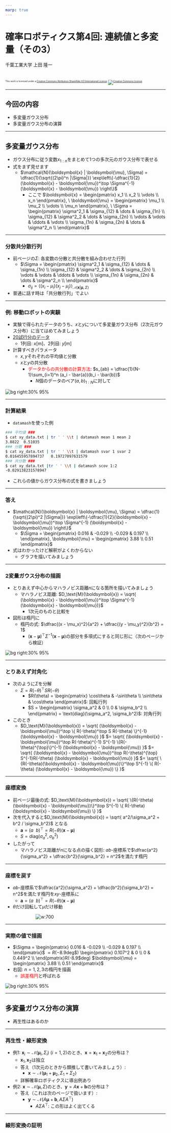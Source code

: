 ```yaml
---
marp: true
---
```


<!-- footer: 確率ロボティクス第4回（その3） -->

# 確率ロボティクス第4回: 連続値と多変量（その3）

千葉工業大学 上田 隆一

<br />

<p style="font-size:50%">
This work is licensed under a <a rel="license" href="http://creativecommons.org/licenses/by-sa/4.0/">Creative Commons Attribution-ShareAlike 4.0 International License</a>.
<a rel="license" href="http://creativecommons.org/licenses/by-sa/4.0/">
<img alt="Creative Commons License" style="border-width:0" src="https://i.creativecommons.org/l/by-sa/4.0/88x31.png" /></a>
</p>

---

<!-- paginate: true -->

## 今回の内容

- 多変量ガウス分布
- 多変量ガウス分布の演算

---

## 多変量ガウス分布

- ガウス分布に従う変数$x_{1:n}$をまとめて1つの多次元のガウス分布で表せる
- 式をまず見せます
	- $\mathcal{N}(\boldsymbol{x} | \boldsymbol{\mu}, \Sigma) = \dfrac{1}{\sqrt{(2\pi)^n |\Sigma|}}
	\exp\left\{-\dfrac{1}{2}(\boldsymbol{x} - \boldsymbol{\mu})^\top \Sigma^{-1} (\boldsymbol{x} - \boldsymbol{\mu}) \right\}$
        - ここで
	$\boldsymbol{x} = \begin{pmatrix}
		x_1 \\ x_2 \\ \vdots \\ x_n
		\end{pmatrix}, \ 
	\boldsymbol{\mu} = \begin{pmatrix}
		\mu_1 \\ \mu_2 \\ \vdots \\ \mu_n
		\end{pmatrix}, \ 
	\Sigma = \begin{pmatrix}
		\sigma^2_1 & \sigma_{12} & \dots & \sigma_{1n} \\
		\sigma_{12} & \sigma^2_2 & \dots & \sigma_{2n}  \\
		\vdots & \vdots & \ddots & \vdots \\
		\sigma_{1n} & \sigma_{2n} & \dots & \sigma^2_n  \\
	\end{pmatrix}$


---

### 分散共分散行列

- 前ページの$\Sigma$: 各変数の分散と共分散を組み合わせた行列
    - $\Sigma = \begin{pmatrix}
		\sigma^2_1 & \sigma_{12} & \dots & \sigma_{1n} \\
		\sigma_{12} & \sigma^2_2 & \dots & \sigma_{2n}  \\
		\vdots & \vdots & \ddots & \vdots \\
		\sigma_{1n} & \sigma_{2n} & \dots & \sigma^2_n  \\
	\end{pmatrix}$
         - $\sigma_{ij} = \big\langle (x_i - \mu_i )(x_j-\mu_j) \big\rangle_{\mathcal{N}(\boldsymbol{x} | \boldsymbol{\mu}, \Sigma)}$
- 普通に話す時は「共分散行列」でよい

---

### 例: 移動ロボットの実験

- 実験で得られたデータのうち、$x$と$y$について多変量ガウス分布（2次元ガウス分布）に当てはめてみましょう
- [20試行分のデータ](./misc/xy_data.txt)
    - 1列目: $x$[m]、2列目: $y$[m]
- 計算すべきパラメータ
    - $x, y$それぞれの平均値と分散
    - $x$と$y$の共分散
        - <span style="color:red">データからの共分散の計算方法</span>: $s_{ab} = \dfrac{1}{N-1}\sum_{i=1}^n (a_i - \bar{a})(b_i - \bar{b})$
	        - $N$個のデータのペア$(a,b)_{1:N}$に対して


![bg right:30% 95%](./figs/robot_final_pos_b.png)

---

### 計算結果

- `datamash`を使った例
```bash
### 平均値 ###
$ cat xy_data.txt | tr ' ' \\t | datamash mean 1 mean 2
3.8822	0.51035
### 分散 ###
$ cat xy_data.txt | tr ' ' \\t | datamash svar 1 svar 2
0.016455957894737	0.19727097631579
### 共分散 ###
$ cat xy_data.txt |tr ' ' \\t | datamash scov 1:2
-0.029138231578947
```
- これらの値からガウス分布の式を書きましょう

---

### 答え

- $\mathcal{N}(\boldsymbol{x} | \boldsymbol{\mu}, \Sigma) = \dfrac{1}{\sqrt{(2\pi)^2 |\Sigma|}}
\exp\left\{-\dfrac{1}{2}(\boldsymbol{x} - \boldsymbol{\mu})^\top \Sigma^{-1} (\boldsymbol{x} - \boldsymbol{\mu}) \right\}$
    - $\Sigma 
	= \begin{pmatrix} 
		0.016 & -0.029 \\
		-0.029 & 0.197 \\
	\end{pmatrix},
	\boldsymbol{\mu} 
	= \begin{pmatrix}
		3.88 \\
		0.51 
	\end{pmatrix}$
- 式はわかったけど解釈がよくわからない
    - グラフを描いてみましょう

---

### 2変量ガウス分布の描画

- とりあえず中心からマハラノビス距離$n$になる箇所を描いてみましょう
	- マハラノビス距離: $D_\text{M}(\boldsymbol{x}) = \sqrt{
	(\boldsymbol{x} - \boldsymbol{\mu})^\top \Sigma^{-1} (\boldsymbol{x} - \boldsymbol{\mu})}$
	    - 1次元のものと比較を 
- 図形は楕円に
    - 楕円の式: $\dfrac{(x - \mu_x)^2}{a^2} + \dfrac{(y - \mu_y)^2}{b^2} = 1$
	    - $(\boldsymbol{x} - \boldsymbol{\mu})^\top \Sigma^{-1} (\boldsymbol{x} - \boldsymbol{\mu})$の部分を多項式にすると同じ形に（次のページから検証）

![bg right:30% 95%](./figs/2d_gauss_draw_question.png)

---

### とりあえず対角化

- 次のように$\Sigma$を分解
    - $\Sigma = R(-\theta)^\top S R(-\theta)$
        - $R(\theta) = 
	\begin{pmatrix}
		\cos\theta & -\sin\theta \\
		\sin\theta & \cos\theta 
	\end{pmatrix}$: 回転行列
        - $S =
	\begin{pmatrix}
		\sigma_a^2 & 0 \\
		0 & \sigma_b^2  \\
	\end{pmatrix}
	= \text{diag}(\sigma_a^2, \sigma_b^2)$: 対角行列
- このとき
    - $D_\text{M}(\boldsymbol{x}) 
	= \sqrt{
		(\boldsymbol{x} - \boldsymbol{\mu})^\top \{
			R(-\theta)^\top S R(-\theta)
		\}^{-1} (\boldsymbol{x} - \boldsymbol{\mu})
	}$
	$=
	 \sqrt{
		(\boldsymbol{x} - \boldsymbol{\mu})^\top 
			R(-\theta)^{-1} S^{-1} \{R(-\theta)^{\top}\}^{-1}
		 (\boldsymbol{x} - \boldsymbol{\mu})
	}$
	$=
	 \sqrt{
		(\boldsymbol{x} - \boldsymbol{\mu})^\top 
			R(-\theta)^{\top} S^{-1}R(-\theta)
		 (\boldsymbol{x} - \boldsymbol{\mu})
	}$
	$=
	 \sqrt{
		 \{R(-\theta)(\boldsymbol{x} - \boldsymbol{\mu})\}^\top 
			S^{-1} \{ R(-\theta)
		 (\boldsymbol{x} - \boldsymbol{\mu}) \}
	 }$

---

### 座標変換

- 前ページ最後の式: $D_\text{M}(\boldsymbol{x}) =
	 \sqrt{
		 \{R(-\theta)(\boldsymbol{x} - \boldsymbol{\mu})\}^\top 
			S^{-1} \{ R(-\theta)
		 (\boldsymbol{x} - \boldsymbol{\mu}) \}
	 }$
- 次を代入すると$D_\text{M}(\boldsymbol{x}) = \sqrt{ a^2/\sigma_a^2 + b^2 / \sigma_b^2}$ となる
    - $\boldsymbol{a} = (a \ \ b)^\top = R(-\theta)(\boldsymbol{x} - \boldsymbol{\mu})$
    - $S = \text{diag}(\sigma_a^2, \sigma_b^2)$
- したがって
    - マハラノビス距離が$n$になる点の描く図形:
    $ab$-座標系で$\dfrac{a^2}{\sigma_a^2} + \dfrac{b^2}{\sigma_b^2} = n^2$を満たす楕円


---

### 座標を戻す

- $ab$-座標系で$\dfrac{a^2}{\sigma_a^2} + \dfrac{b^2}{\sigma_b^2} = n^2$を満たす楕円を$xy$-座標系に
    - $\boldsymbol{a} = (a \ \ b)^\top = R(-\theta)(\boldsymbol{x} - \boldsymbol{\mu})$
- $\theta$だけ回転して$\mu$だけ移動

$\qquad\qquad\qquad$![w:700](./figs/ellipse.png)

---

### 実際の値で描画

- $\Sigma = \begin{pmatrix} 
		0.016 & -0.029 \\
		-0.029 & 0.197 \\
	\end{pmatrix}$
    $= R(-8.9$deg$)
    \begin{pmatrix}
        0.107^2 & 0 \\
        0 & 0.449^2 \\
    \end{pmatrix}R(-8.9$deg$)$
	$\boldsymbol{\mu} 
	= \begin{pmatrix}
		3.88 \\
		0.51 
	\end{pmatrix}$
- 右図: $n=1,2,3$の楕円を描画
    - <span style="color:red">誤差楕円</span>と呼ばれる

![bg right:30% 95%](./figs/robot_final_pos_ellipse.png)

---

## 多変量ガウス分布の演算

- 再生性はあるのか


---

### 再生性・線形変換

- 例1: $\boldsymbol{x}_i \sim \mathcal{N}(\boldsymbol{\mu}_i, \Sigma_i)\ (i=1,2)$のとき、$\boldsymbol{x} = \boldsymbol{x}_1 + \boldsymbol{x}_2$の分布は？
    - $\boldsymbol{x}_1, \boldsymbol{x}_2$は独立
    - 答え（1次元のときから類推して書いてみましょう）: 
        * $\boldsymbol{x} \sim \mathcal{N}(\boldsymbol{\mu}_1 + \boldsymbol{\mu}_2,  \Sigma_1 + \Sigma_2)$
    - 詳解確率ロボティクスに導出例あり
- 例2: $\boldsymbol{x} \sim \mathcal{N}(\boldsymbol{\mu}, \Sigma)$のとき、$\boldsymbol{y} = A\boldsymbol{x} + \boldsymbol{b}$の分布は？
    - 答え（これは次のページで扱います）: 
	    * $\boldsymbol{y} \sim \mathcal{N}(A\boldsymbol{\mu} +\boldsymbol{b}, A\Sigma A^\top )$
	        - $A\Sigma A^\top$: この形はよく出てくる

---

### 線形変換の証明

